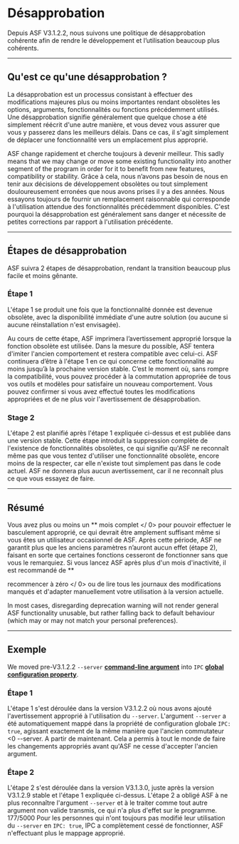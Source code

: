 # Désapprobation

Depuis ASF V3.1.2.2, nous suivons une politique de désapprobation cohérente afin de rendre le développement et l’utilisation beaucoup plus cohérents.

---

## Qu'est ce qu'une désapprobation ?

La désapprobation est un processus consistant à effectuer des modifications majeures plus ou moins importantes rendant obsolètes les options, arguments, fonctionnalités ou fonctions précédemment utilisés. Une désapprobation signifie généralement que quelque chose a été simplement réécrit d'une autre manière, et vous devez vous assurer que vous y passerez dans les meilleurs délais. Dans ce cas, il s'agit simplement de déplacer une fonctionnalité  vers un emplacement plus approprié.

ASF change rapidement et cherche toujours à devenir meilleur. This sadly means that we may change or move some existing functionality into another segment of the program in order for it to benefit from new features, compatibility or stability. Grâce à cela, nous n’avons pas besoin de nous en tenir aux décisions de développement obsolètes ou tout simplement douloureusement erronées que nous avons prises il y a des années. Nous essayons toujours de fournir un remplacement raisonnable qui corresponde à l'utilisation attendue des fonctionnalités précédemment disponibles. C'est pourquoi la désapprobation est généralement sans danger et nécessite de petites corrections par rapport à l'utilisation précédente.

---

## Étapes de désapprobation

ASF suivra 2 étapes de désapprobation, rendant la transition beaucoup plus facile et moins gênante.

### Étape 1

L'étape 1 se produit une fois que la fonctionnalité donnée est devenue obsolète, avec la disponibilité immédiate d'une autre solution (ou aucune si aucune réinstallation n'est envisagée).

Au cours de cette étape, ASF imprimera l’avertissement approprié lorsque la fonction obsolète est utilisée. Dans la mesure du possible, ASF tentera d'imiter l'ancien comportement et restera compatible avec celui-ci. ASF continuera d’être à l'étape 1 en ce qui concerne cette fonctionnalité au moins jusqu’à la prochaine version stable. C’est le moment où, sans rompre la compatibilité, vous pouvez procéder à la commutation appropriée de tous vos outils et modèles pour satisfaire un nouveau comportement. Vous pouvez confirmer si vous avez effectué toutes les modifications appropriées et de ne plus voir l'avertissement de désapprobation.

### Stage 2

L'étape 2 est planifié après l'étape 1 expliquée ci-dessus et est publiée dans une version stable. Cette étape introduit la suppression complète de l'existence de fonctionnalités obsolètes, ce qui signifie qu'ASF ne reconnaît même pas que vous tentez d'utiliser une fonctionnalité obsolète, encore moins de la respecter, car elle n'existe tout simplement pas dans le code actuel. ASF ne donnera plus aucun avertissement, car il ne reconnaît plus ce que vous essayez de faire.

---

## Résumé

Vous avez plus ou moins un ** mois complet </ 0> pour pouvoir effectuer le basculement approprié, ce qui devrait être amplement suffisant même si vous êtes un utilisateur occasionnel de ASF. Après cette période, ASF ne garantit plus que les anciens paramètres n’auront aucun effet (étape 2), faisant en sorte que certaines fonctions cesseront de fonctionner sans que vous le remarquiez. Si vous lancez ASF après plus d'un mois d'inactivité, il est recommandé de **

 recommencer à zéro </ 0> ou de lire tous les journaux des modifications manqués et d'adapter manuellement votre utilisation à la version actuelle.</p> 

In most cases, disregarding deprecation warning will not render general ASF functionality unusable, but rather falling back to default behaviour (which may or may not match your personal preferences).



---



## Exemple

We moved pre-V3.1.2.2 `--server` **[command-line argument](https://github.com/JustArchiNET/ArchiSteamFarm/wiki/Command-line-arguments)** into `IPC` **[global configuration property](https://github.com/JustArchiNET/ArchiSteamFarm/wiki/Configuration#global-config)**.



### Étape 1

L'étape 1 s'est déroulée dans la version V3.1.2.2 où nous avons ajouté l'avertissement approprié à l'utilisation du `--server`. L'argument `--server` a été automatiquement mappé dans la propriété de configuration globale ` IPC: true `, agissant exactement de la même manière que l'ancien commutateur <0 --server</code>. A partir de maintenant. Cela a permis à tout le monde de faire les changements appropriés avant qu'ASF ne cesse d'accepter l'ancien argument.



### Étape 2

L'étape 2 s'est déroulée dans la version V3.1.3.0, juste après la version V3.1.2.9 stable et l'étape 1 expliquée ci-dessus. L'étape 2 a obligé ASF à ne plus reconnaître l'argument `--server` et à le traiter comme tout autre argument non valide transmis, ce qui n'a plus d'effet sur le programme. 177/5000 Pour les personnes qui n'ont toujours pas modifié leur utilisation du `--server` en ` IPC: true `, IPC a complètement cessé de fonctionner, ASF n'effectuant plus le mappage approprié.